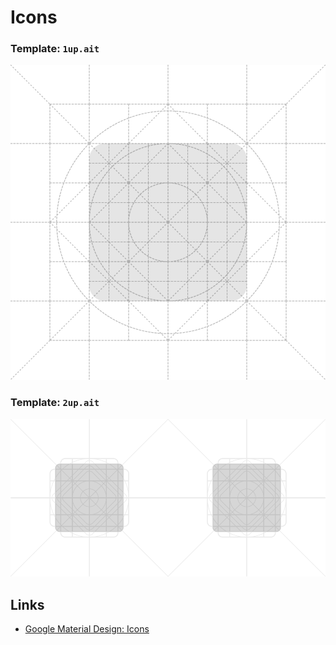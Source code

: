 # Icons

### Template: `1up.ait`

![1up](1up.png)

### Template: `2up.ait`

![2up](2up.png)

## Links

* [Google Material Design: Icons](http://www.google.com/design/spec/style/icons.html)
